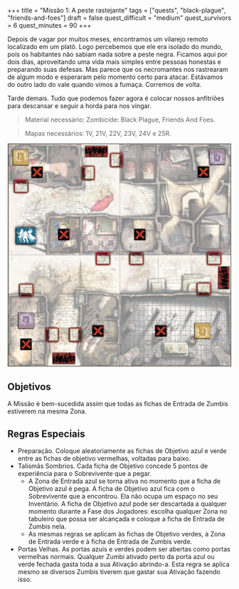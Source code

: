 +++
title = "Missão 1: A peste rastejante"
tags = ["quests", "black-plague", "friends-and-foes"]
draft = false
quest_difficult = "medium"
quest_survivors = 6
quest_minutes = 90
+++

Depois de vagar por muitos meses, encontramos um vilarejo remoto localizado em um platô. Logo percebemos que ele era isolado do mundo, pois os habitantes não sabiam nada sobre a peste negra. Ficamos aqui por dois dias, aproveitando uma vida mais simples entre pessoas honestas e preparando suas defesas. Mas parece que os necromantes nos rastrearam de algum modo e esperaram pelo momento certo para atacar. Estávamos do outro lado do vale quando vimos a fumaça. Corremos de volta.

Tarde demais. Tudo que podemos fazer agora é colocar nossos anfitriões para descansar e seguir a horda para nos vingar.

> Material necessário: Zombicide: Black Plague, Friends And Foes.

> Mapas necessários: 1V, 21V, 22V, 23V, 24V e 25R.

![mapa](./black-plague-1-map.png)

## Objetivos

A Missão é bem-sucedida assim que todas as fichas de Entrada de Zumbis estiverem na mesma Zona.

## Regras Especiais

- Preparação. Coloque aleatoriamente as fichas de Objetivo azul e verde entre as fichas de objetivo vermelhas, voltadas para baixo.
- Talismãs Sombrios. Cada ficha de Objetivo concede 5 pontos de experiência para o Sobrevivente que a pegar.
    - A Zona de Entrada azul se torna ativa no momento que a ficha de Objetivo azul é pega. A ficha de Objetivo azul fica com o Sobrevivente que a encontrou. Ela não ocupa um espaço no seu Inventário. A ficha de Objetivo azul pode ser descartada a qualquer momento durante a Fase dos Jogadores: escolha qualquer Zona no tabuleiro que possa ser alcançada e coloque a ficha de Entrada de Zumbis nela.
    - As mesmas regras se aplicam às fichas de Objetivo verdes, à Zona de Entrada verde e à ficha de Entrada de Zumbis verde.
- Portas Velhas. As portas azuis e verdes podem ser abertas como portas vermelhas normais. Qualquer Zumbi ativado perto da porta azul ou verde fechada gasta toda a sua Ativação abrindo-a. Esta regra se aplica mesmo se diversos Zumbis tiverem que gastar sua Ativação fazendo isso.
